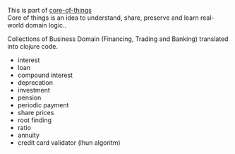 This is part of [core-of-things](https://github.com/azizzaeny/core-of-things)     
Core of things is an idea to understand, share, preserve and learn real-world domain logic..  

Collections of Business Domain (Financing, Trading and Banking)  translated into clojure code.  

- interest   
- loan   
- compound interest   
- deprecation  
- investment   
- pension  
- periodic payment   
- share prices   
- root finding  
- ratio   
- annuity  
- credit card validator (lhun algoritm)  


